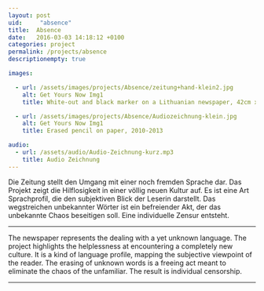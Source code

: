```yaml
---
layout: post
uid:     "absence"
title:  Absence
date:   2016-03-03 14:18:12 +0100
categories: project
permalink: /projects/absence
descriptionempty: true

images:

  - url: /assets/images/projects/Absence/zeitung+hand-klein2.jpg
    alt: Get Yours Now Img1
    title: White-out and black marker on a Lithuanian newspaper, 42cm x 29cm January 2010

  - url: /assets/images/projects/Absence/Audiozeichnung-klein.jpg
    alt: Get Yours Now Img1
    title: Erased pencil on paper, 2010-2013

audio:
  - url: /assets/audio/Audio-Zeichnung-kurz.mp3
    title: Audio Zeichnung
---
```

Die Zeitung stellt den Umgang mit einer noch fremden Sprache dar. Das Projekt zeigt die Hilflosigkeit in einer völlig neuen Kultur auf. Es ist eine Art Sprachprofil, die den subjektiven Blick der Leserin darstellt. Das wegstreichen unbekannter Wörter ist ein befreiender Akt, der das unbekannte Chaos beseitigen soll. Eine individuelle Zensur entsteht.

***

The newspaper represents the dealing with a yet unknown language. The project highlights the helplessness at encountering a completely new culture. It is a kind of language profile, mapping the subjective viewpoint of the reader.
The erasing of unknown words is a freeing act meant to eliminate the chaos of the unfamiliar. The result is individual censorship.

---
